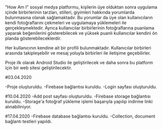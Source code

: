 "How Am I" sosyal medya platformu, kişilerin üye olduktan sonra uygulama içinde birbirlerinin tarzları, stilleri, giyimleri hakkında yorumlarda bulunmasına olanak sağlamaktadır. Bu yorumlar da üye olan kullanıcıların kendi fotoğraflarını çekmeleri ve uygulamaya yüklemeleri ile gerçekleşmektedir. Ayrıca kullanıcılar birbirlerinin fotoğraflarına puanlama yaparak beğenilerini gösterebilecek ve yüksek puanlı kullanıcılar kendini ön planda gösterebileceklerdir.

Her kullanıcının kendine ait bir profili bulunmaktadır. Kullanıcılar birbirleri arasında takipleşebilir ve mesaj yoluyla birbirleri ile iletişime geçebilirler.

Proje ilk olarak Android Studio ile geliştirilecek ve daha sonra bu platform için bir web sitesi geliştirilecektir.


#03.04.2020

-Proje oluşturuldu.
-Firebase bağlantısı kuruldu.
-Login sayfası oluşturuldu.

#10.04.2020
-Add post sayfası oluşturuldu.
-Firebase storage bağlantısı kuruldu.
-Storage'a fotoğraf yükleme işlemi başarıyla yapılıp indirme linki alınabiliniyor.

#17.04.2020
-Firebase database bağlantısı kuruldu.
-Collection, document bağlantı testleri yapıldı.
